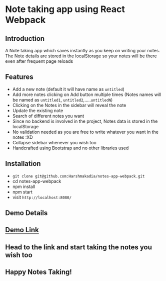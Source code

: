 # Note taking app using React Webpack

## Introduction

A Note taking app which saves instantly as you keep on writing your notes.
The Note details are stored in the localStorage so your notes will be there even after frequent page reloads

## Features

- Add a new note (default it will have name as `untitled`)
- Add more notes clicking on Add button multiple times (Notes names will be named as `untitled1`, `untitled2`,.....`untitledN`)
- Clicking on the Notes in the sidebar will reveal the note
- Update the existing note
- Search of different notes you want
- Since no backend is involved in the project, Notes data is stored in the localStorage
- No validation needed as you are free to write whatever you want in the notes :XD
- Collapse sidebar whenever you wish too
- Handcrafted using Bootstrap and no other libraries used


## Installation

* `git clone git@github.com:Harshmakadia/notes-app-webpack.git`
* cd notes-app-webpack
* npm install
* npm start
* visit `http://localhost:8080/`

## Demo Details

## [Demo Link](https://notes-taker.netlify.com/)
## Head to the link and start taking the notes you wish too
## Happy Notes Taking! 
